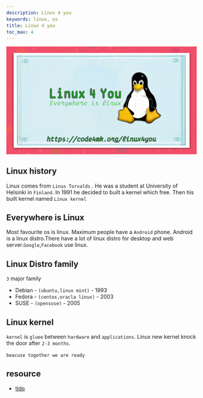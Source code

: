 ```yaml
---
description: Linux 4 you
keywords: linux, os
title: Linux 4 you
toc_max: 4
---
```


![img](./img/linux4you.png)

## Linux history

 Linux comes from `Linus Torvalds` . He was a student at University of Helsinki in `Finland`. In 1991 he decided to built a kernel which free. Then his built kernel named `Linux kernel`

## Everywhere is Linux

Most favourite os is linux. Maximum people have a `Android` phone. Android is a linux distro.There have a lot of linux distro for desktop and web server.`Google`,`Facebook` use linux.

## Linux Distro family

`3` major family

* Debian - `(ubuntu,linux mint)` - 1993
* Fedora - `(centos,oracla linux)` - 2003
* SUSE - `(opensuse)` - 2005

## Linux kernel

`kernel` is `gluee` between `hardware` and `applications`. Linux new kernel knock the door after `2-3 months`.

`beacuse together we are ready`

## resource

* [tldp](https://www.tldp.org/LDP/intro-linux/html/chap_01.html)
